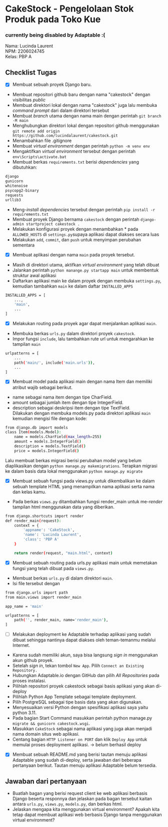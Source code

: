 # CakeStock - Pengelolaan Stok Produk pada Toko Kue
### currently being disabled by Adaptable :( 

Nama: Lucinda Laurent<br>
NPM: 2206024745<br>
Kelas: PBP A<br>

## Checklist Tugas
- [x] Membuat sebuah proyek Django baru. <br>
* Membuat repositori github baru dengan nama "cakestock" dengan visibilitas _public_
* Membuat direktori lokal dengan nama "cakestock" juga lalu membuka _command prompt_ dari dalam direktori tersebut
* Membuat _branch_ utama dengan nama main dengan perintah `git branch -M main`
* Menghubungkan direktori lokal dengan repositori github menggunakan `git remote add origin https://github.com/lucindalaurent/cakestock.git`
* Menambahkan file .gitignore
* Membuat _virtual environment_ dengan perintah `python -m venv env`
* Mengaktifkan _virtual environment_ tersebut dengan perintah `env\Scripts\activate.bat`
* Membuat berkas `requirements.txt` berisi _dependencies_ yang dibutuhkan:
 ```bash
django
gunicorn
whitenoise
psycopg2-binary
requests
urllib3
```
* Meng-_install dependencies_ tersebut dengan perintah `pip install -r requirements.txt`
* Membuat proyek Django bernama `cakestock` dengan perintah `django-admin startproject cakestock .`
* Melakukan konfigurasi proyek dengan menambahkan * pada `ALLOWED_HOSTS` di `settings.py`supaya aplikasi dapat diakses secara luas
* Melakukan `add`, `commit`, dan `push` untuk menyimpan perubahan sementara <br>
- [x] Membuat aplikasi dengan nama `main` pada proyek tersebut.<br>
* Masih di direktori utama, aktifkan _virtual environment_ yang telah dibuat
* Jalankan perintah `python manange.py startapp main` untuk membentuk struktur awal aplikasi
* Daftarkan aplikasi main ke dalam proyek dengan membuka `settings.py`, kemudian tambahkan `main` ke dalam daftar `INSTALLED_APPS`
```bash
INSTALLED_APPS = [
    ...,
    'main',
    ...
]
```
- [x] Melakukan routing pada proyek agar dapat menjalankan aplikasi `main`.<br>
* Membuka berkas `urls.py` dalam direktori proyek `cakestock`.
* Impor fungsi `include`, lalu tambahkan rute url untuk mengarahkan ke tampilan `main`  

```bash
urlpatterns = [
    ...
    path('main/', include('main.urls')),
    ...
]
```
- [x] Membuat model pada aplikasi main dengan nama Item dan memiliki atribut wajib sebagai berikut. <br>
* name sebagai nama item dengan tipe CharField.
* amount sebagai jumlah item dengan tipe IntegerField.
* description sebagai deskripsi item dengan tipe TextField. <br>
Dilakukan dengan membuka models.py pada direktori aplikasi `main` kemudian mengisi file dengan kode:
```bash
from django.db import models
class Item(models.Model):
    name = models.CharField(max_length=255)
    amount = models.IntegerField()
    description = models.TextField()
    price = models.IntegerField()
```
Lalu membuat berkas migrasi berisi perubahan model yang belum diaplikasikan dengan `python manage.py makemigrations`. Terapkan migrasi ke dalam basis data lokal menggunakan `python manage.py migrate`

- [x] Membuat sebuah fungsi pada views.py untuk dikembalikan ke dalam sebuah template HTML yang menampilkan nama aplikasi serta nama dan kelas kamu.
* Pada berkas `views.py` ditambahkan fungsi render_main untuk me-_render_ tampilan html menggunakan data yang diberikan. 
```bash
from django.shortcuts import render
def render_main(request):
    context = {
        'appname': 'CakeStock',
        'name': 'Lucinda Laurent',
        'class': 'PBP A'
    }

    return render(request, "main.html", context)
```
- [x] Membuat sebuah routing pada urls.py aplikasi main untuk memetakan fungsi yang telah dibuat pada `views.py`. 
* Membuat berkas `urls.py` di dalam direktori `main`.
* Isi file tersebut dengan 
```bash
from django.urls import path
from main.views import render_main

app_name = 'main'

urlpatterns = [
    path('', render_main, name='render_main'),
]
```
- [ ] Melakukan deployment ke Adaptable terhadap aplikasi yang sudah dibuat sehingga nantinya dapat diakses oleh teman-temanmu melalui Internet.
* Karena sudah memiliki akun, saya bisa langsung _sign in_ menggunakan akun github proyek.
* Setelah _sign in_, tekan tombol `New App`. Pilih `Connect an Existing Repository.`
* Hubungkan Adaptable.io dengan GitHub dan pilih _All Repositories_ pada proses instalasi.
* Pilihlah repositori proyek cakestock sebagai basis aplikasi yang akan di-deploy
* Pilihlah Python App Template sebagai template deployment.
* Pilih PostgreSQL sebagai tipe basis data yang akan digunakan.
* Menyesuaikan versi Python dengan spesifikasi aplikasi saya yaitu python 3.11. 
* Pada bagian Start Command masukkan perintah python manage.py `migrate && gunicorn cakestock.wsgi`.
* Masukkan `CakeStock` sebagai nama aplikasi yang juga akan menjadi nama domain situs web aplikasi.
* Centang bagian `HTTP Listener on PORT` dan klik `Deploy App` untuk memulai proses deployment aplikasi. -> belum berhasil deploy

- [x] Membuat sebuah README.md yang berisi tautan menuju aplikasi Adaptable yang sudah di-deploy, serta jawaban dari beberapa pertanyaan berikut.
Tautan menuju aplikasi Adaptable belum tersedia.
## Jawaban dari pertanyaan
* Buatlah bagan yang berisi request client ke web aplikasi berbasis Django beserta responnya dan jelaskan pada bagan tersebut kaitan antara `urls.py`, `views.py`, `models.py`, dan berkas html.
* Jelaskan mengapa kita menggunakan virtual environment? Apakah kita tetap dapat membuat aplikasi web berbasis Django tanpa menggunakan virtual environment? <br>







